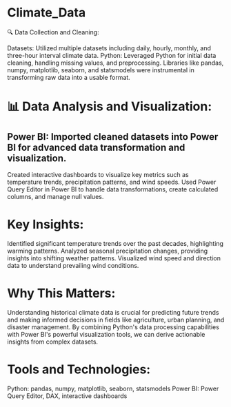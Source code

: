 # Climate_Data

🔍 Data Collection and Cleaning:

Datasets: Utilized multiple datasets including daily, hourly, monthly, and three-hour interval climate data.
Python: Leveraged Python for initial data cleaning, handling missing values, and preprocessing. Libraries like pandas, numpy, matplotlib, seaborn, and statsmodels were instrumental in transforming raw data into a usable format.

# 📊 Data Analysis and Visualization:

## Power BI: Imported cleaned datasets into Power BI for advanced data transformation and visualization.
Created interactive dashboards to visualize key metrics such as temperature trends, precipitation patterns, and wind speeds.
Used Power Query Editor in Power BI to handle data transformations, create calculated columns, and manage null values.

# Key Insights:
Identified significant temperature trends over the past decades, highlighting warming patterns.
Analyzed seasonal precipitation changes, providing insights into shifting weather patterns.
Visualized wind speed and direction data to understand prevailing wind conditions.

# Why This Matters:
Understanding historical climate data is crucial for predicting future trends and making informed decisions in fields like agriculture, urban planning, and disaster management. By combining Python's data processing capabilities with Power BI's powerful visualization tools, we can derive actionable insights from complex datasets.

# Tools and Technologies:
Python: pandas, numpy, matplotlib, seaborn, statsmodels
Power BI: Power Query Editor, DAX, interactive dashboards
